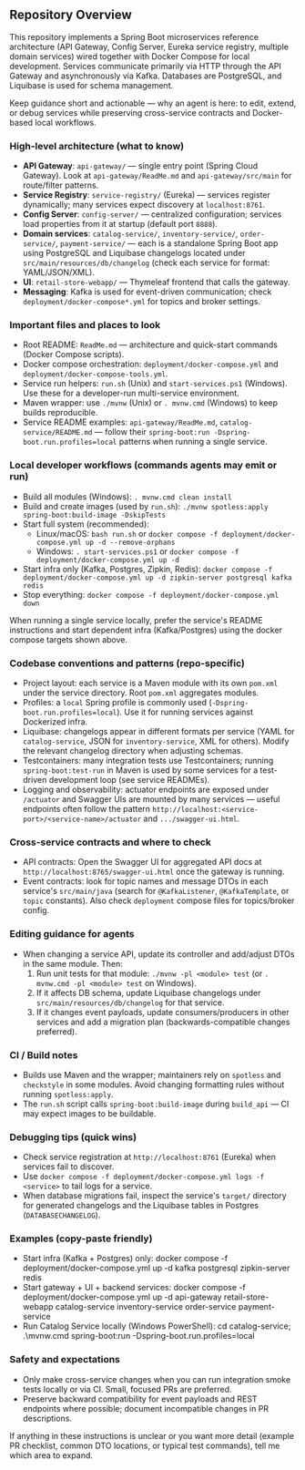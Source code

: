 ## Repository Overview

This repository implements a Spring Boot microservices reference architecture (API Gateway, Config Server, Eureka service registry, multiple domain services) wired together with Docker Compose for local development. Services communicate primarily via HTTP through the API Gateway and asynchronously via Kafka. Databases are PostgreSQL, and Liquibase is used for schema management.

Keep guidance short and actionable — why an agent is here: to edit, extend, or debug services while preserving cross-service contracts and Docker-based local workflows.

### High-level architecture (what to know)
- **API Gateway**: `api-gateway/` — single entry point (Spring Cloud Gateway). Look at `api-gateway/ReadMe.md` and `api-gateway/src/main` for route/filter patterns.
- **Service Registry**: `service-registry/` (Eureka) — services register dynamically; many services expect discovery at `localhost:8761`.
- **Config Server**: `config-server/` — centralized configuration; services load properties from it at startup (default port `8888`).
- **Domain services**: `catalog-service/`, `inventory-service/`, `order-service/`, `payment-service/` — each is a standalone Spring Boot app using PostgreSQL and Liquibase changelogs located under `src/main/resources/db/changelog` (check each service for format: YAML/JSON/XML).
- **UI**: `retail-store-webapp/` — Thymeleaf frontend that calls the gateway.
- **Messaging**: Kafka is used for event-driven communication; check `deployment/docker-compose*.yml` for topics and broker settings.

### Important files and places to look
- Root README: `ReadMe.md` — architecture and quick-start commands (Docker Compose scripts).
- Docker compose orchestration: `deployment/docker-compose.yml` and `deployment/docker-compose-tools.yml`.
- Service run helpers: `run.sh` (Unix) and `start-services.ps1` (Windows). Use these for a developer-run multi-service environment.
- Maven wrapper: use `./mvnw` (Unix) or `.
mvnw.cmd` (Windows) to keep builds reproducible.
- Service README examples: `api-gateway/ReadMe.md`, `catalog-service/README.md` — follow their `spring-boot:run -Dspring-boot.run.profiles=local` patterns when running a single service.

### Local developer workflows (commands agents may emit or run)
- Build all modules (Windows): `.
mvnw.cmd clean install`
- Build and create images (used by `run.sh`): `./mvnw spotless:apply spring-boot:build-image -DskipTests`
- Start full system (recommended):
  - Linux/macOS: `bash run.sh` or `docker compose -f deployment/docker-compose.yml up -d --remove-orphans`
  - Windows: `.
start-services.ps1` or `docker compose -f deployment/docker-compose.yml up -d`
- Start infra only (Kafka, Postgres, Zipkin, Redis): `docker compose -f deployment/docker-compose.yml up -d zipkin-server postgresql kafka redis`
- Stop everything: `docker compose -f deployment/docker-compose.yml down`

When running a single service locally, prefer the service's README instructions and start dependent infra (Kafka/Postgres) using the docker compose targets shown above.

### Codebase conventions and patterns (repo-specific)
- Project layout: each service is a Maven module with its own `pom.xml` under the service directory. Root `pom.xml` aggregates modules.
- Profiles: a `local` Spring profile is commonly used (`-Dspring-boot.run.profiles=local`). Use it for running services against Dockerized infra.
- Liquibase: changelogs appear in different formats per service (YAML for `catalog-service`, JSON for `inventory-service`, XML for others). Modify the relevant changelog directory when adjusting schemas.
- Testcontainers: many integration tests use Testcontainers; running `spring-boot:test-run` in Maven is used by some services for a test-driven development loop (see service READMEs).
- Logging and observability: actuator endpoints are exposed under `/actuator` and Swagger UIs are mounted by many services — useful endpoints often follow the pattern `http://localhost:<service-port>/<service-name>/actuator` and `.../swagger-ui.html`.

### Cross-service contracts and where to check
- API contracts: Open the Swagger UI for aggregated API docs at `http://localhost:8765/swagger-ui.html` once the gateway is running.
- Event contracts: look for topic names and message DTOs in each service's `src/main/java` (search for `@KafkaListener`, `@KafkaTemplate`, or `topic` constants). Also check `deployment` compose files for topics/broker config.

### Editing guidance for agents
- When changing a service API, update its controller and add/adjust DTOs in the same module. Then:
  1. Run unit tests for that module: `./mvnw -pl <module> test` (or `.
mvnw.cmd -pl <module> test` on Windows).
  2. If it affects DB schema, update Liquibase changelogs under `src/main/resources/db/changelog` for that service.
  3. If it changes event payloads, update consumers/producers in other services and add a migration plan (backwards-compatible changes preferred).

### CI / Build notes
- Builds use Maven and the wrapper; maintainers rely on `spotless` and `checkstyle` in some modules. Avoid changing formatting rules without running `spotless:apply`.
- The `run.sh` script calls `spring-boot:build-image` during `build_api` — CI may expect images to be buildable.

### Debugging tips (quick wins)
- Check service registration at `http://localhost:8761` (Eureka) when services fail to discover.
- Use `docker compose -f deployment/docker-compose.yml logs -f <service>` to tail logs for a service.
- When database migrations fail, inspect the service's `target/` directory for generated changelogs and the Liquibase tables in Postgres (`DATABASECHANGELOG`).

### Examples (copy-paste friendly)
- Start infra (Kafka + Postgres) only:
  docker compose -f deployment/docker-compose.yml up -d kafka postgresql zipkin-server redis
- Start gateway + UI + backend services:
  docker compose -f deployment/docker-compose.yml up -d api-gateway retail-store-webapp catalog-service inventory-service order-service payment-service
- Run Catalog Service locally (Windows PowerShell):
  cd catalog-service; .\mvnw.cmd spring-boot:run -Dspring-boot.run.profiles=local

### Safety and expectations
- Only make cross-service changes when you can run integration smoke tests locally or via CI. Small, focused PRs are preferred.
- Preserve backward compatibility for event payloads and REST endpoints where possible; document incompatible changes in PR descriptions.

If anything in these instructions is unclear or you want more detail (example PR checklist, common DTO locations, or typical test commands), tell me which area to expand.
